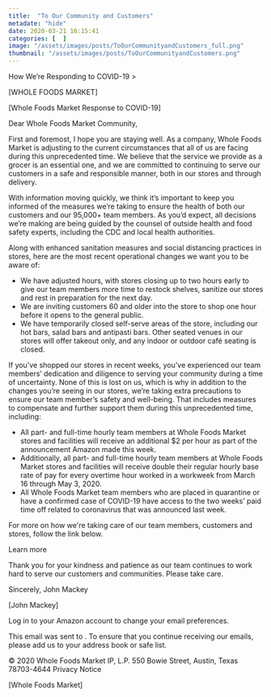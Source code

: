 ```yaml
---
title:  "To Our Community and Customers"
metadate: "hide"
date: 2020-03-21 16:15:41
categories: [  ]
image: "/assets/images/posts/ToOurCommunityandCustomers_full.png"
thumbnail: "/assets/images/posts/ToOurCommunityandCustomers.png"
---
```




How We’re Responding to COVID-19 >
 ‌ ‌ ‌ ‌ ‌ ‌ ‌ ‌ ‌ ‌ ‌ ‌ ‌  ‌ ‌ ‌ ‌ ‌ ‌ ‌ ‌ ‌ ‌ ‌ ‌ ‌

[WHOLE FOODS MARKET]

[Whole Foods Market Response to COVID-19]


Dear Whole Foods Market Community,

First and foremost, I hope you are staying well. As a company, Whole Foods Market is adjusting to the current circumstances that all of us are facing during this unprecedented time. We believe that the service we provide as a grocer is an essential one, and we are committed to continuing to serve our customers in a safe and responsible manner, both in our stores and through delivery.

With information moving quickly, we think it’s important to keep you informed of the measures we’re taking to ensure the health of both our customers and our 95,000+ team members. As you’d expect, all decisions we’re making are being guided by the counsel of outside health and food safety experts, including the CDC and local health authorities.

Along with enhanced sanitation measures and social distancing practices in stores, here are the most recent operational changes we want you to be aware of:

  *   We have adjusted hours, with stores closing up to two hours early to give our team members more time to restock shelves, sanitize our stores and rest in preparation for the next day.
  *   We are inviting customers 60 and older into the store to shop one hour before it opens to the general public.
  *   We have temporarily closed self-serve areas of the store, including our hot bars, salad bars and antipasti bars. Other seated venues in our stores will offer takeout only, and any indoor or outdoor café seating is closed.

If you’ve shopped our stores in recent weeks, you’ve experienced our team members’ dedication and diligence to serving your community during a time of uncertainty. None of this is lost on us, which is why in addition to the changes you’re seeing in our stores, we’re taking extra precautions to ensure our team member’s safety and well-being. That includes measures to compensate and further support them during this unprecedented time, including:

  *   All part- and full-time hourly team members at Whole Foods Market stores and facilities will receive an additional $2 per hour as part of the announcement Amazon made this week.
  *   Additionally, all part- and full-time hourly team members at Whole Foods Market stores and facilities will receive double their regular hourly base rate of pay for every overtime hour worked in a workweek from March 16 through May 3, 2020.
  *   All Whole Foods Market team members who are placed in quarantine or have a confirmed case of COVID-19 have access to the two weeks’ paid time off related to coronavirus that was announced last week.

For more on how we're taking care of our team members, customers and stores, follow the link below.


Learn more


Thank you for your kindness and patience as our team continues to work hard to serve our customers and communities. Please take care.

Sincerely,
John Mackey

[John Mackey]




Log in to your Amazon account to change your email preferences.

This email was sent to . To ensure that you continue receiving our emails, please add us to your address book or safe list.

© 2020 Whole Foods Market IP, L.P.
550 Bowie Street, Austin, Texas 78703-4644
Privacy Notice

[Whole Foods Market]



